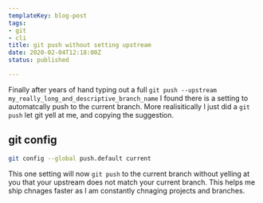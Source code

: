 ```yaml
---
templateKey: blog-post
tags:
- git
- cli
title: git push without setting upstream
date: 2020-02-04T12:18:00Z
status: published

---
```


Finally after years of hand typing out a full `git push --upstream
my_really_long_and_descriptive_branch_name` I found there is a setting to
automatcally push to the current branch. More realisitically I just did a `git
push` let git yell at me, and copying the suggestion.

## git config

``` bash
git config --global push.default current
```

This one setting will now `git push` to the current branch without yelling at
you that your upstream does not match your current branch.  This helps me ship
chnages faster as I am constantly chnaging projects and branches.
